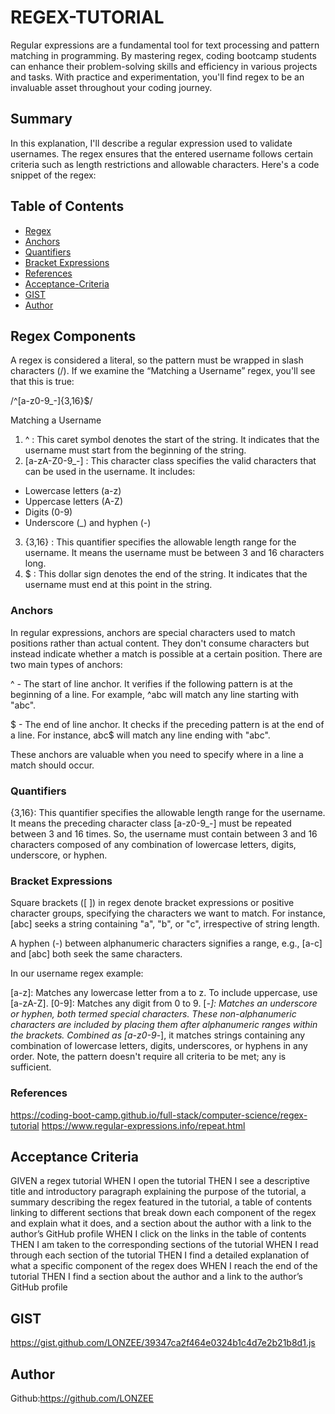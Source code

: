 # REGEX-TUTORIAL

Regular expressions are a fundamental tool for text processing and pattern matching in programming. By mastering regex, coding bootcamp students can enhance their problem-solving skills and efficiency in various projects and tasks. With practice and experimentation, you'll find regex to be an invaluable asset throughout your coding journey.

## Summary

In this explanation, I'll describe a regular expression used to validate usernames. The regex ensures that the entered username follows certain criteria such as length restrictions and allowable characters. Here's a code snippet of the regex:

## Table of Contents

- [Regex](#regex-components)
- [Anchors](#anchors)
- [Quantifiers](#quantifiers)
- [Bracket Expressions](#bracket-expressions)
- [References](#references)
- [Acceptance-Criteria](#acceptance-criteria)
- [GIST](#gist)
- [Author](#author)

## Regex Components

A regex is considered a literal, so the pattern must be wrapped in slash characters (/). If we examine the “Matching a Username” regex, you'll see that this is true:

/^[a-z0-9_-]{3,16}$/

Matching a Username

1. ^ : This caret symbol denotes the start of the string. It indicates that the username must start from the beginning of the string.
2. [a-zA-Z0-9_-] : This character class specifies the valid characters that can be used in the username. It includes:

* Lowercase letters (a-z)
* Uppercase letters (A-Z)
* Digits (0-9)
* Underscore (_) and hyphen (-)

3. {3,16} : This quantifier specifies the allowable length range for the username. It means the username must be between 3 and 16 characters long.
4. $ : This dollar sign denotes the end of the string. It indicates that the username must end at this point in the string.

### Anchors

In regular expressions, anchors are special characters used to match positions rather than actual content. They don't consume characters but instead indicate whether a match is possible at a certain position. There are two main types of anchors:

^ - The start of line anchor. It verifies if the following pattern is at the beginning of a line. For example, ^abc will match any line starting with "abc".

$ - The end of line anchor. It checks if the preceding pattern is at the end of a line. For instance, abc$ will match any line ending with "abc".

These anchors are valuable when you need to specify where in a line a match should occur.

### Quantifiers

{3,16}: This quantifier specifies the allowable length range for the username. It means the preceding character class [a-z0-9_-] must be repeated between 3 and 16 times. So, the username must contain between 3 and 16 characters composed of any combination of lowercase letters, digits, underscore, or hyphen.

### Bracket Expressions

Square brackets ([ ]) in regex denote bracket expressions or positive character groups, specifying the characters we want to match. For instance, [abc] seeks a string containing "a", "b", or "c", irrespective of string length.

A hyphen (-) between alphanumeric characters signifies a range, e.g., [a-c] and [abc] both seek the same characters.

In our username regex example:

[a-z]: Matches any lowercase letter from a to z. To include uppercase, use [a-zA-Z].
[0-9]: Matches any digit from 0 to 9.
[_-]: Matches an underscore or hyphen, both termed special characters. These non-alphanumeric characters are included by placing them after alphanumeric ranges within the brackets.
Combined as [a-z0-9_-], it matches strings containing any combination of lowercase letters, digits, underscores, or hyphens in any order. Note, the pattern doesn't require all criteria to be met; any is sufficient.

### References

https://coding-boot-camp.github.io/full-stack/computer-science/regex-tutorial
https://www.regular-expressions.info/repeat.html

## Acceptance Criteria

GIVEN a regex tutorial
WHEN I open the tutorial
THEN I see a descriptive title and introductory paragraph explaining the purpose of the tutorial, a summary describing the regex featured in the tutorial, a table of contents linking to different sections that break down each component of the regex and explain what it does, and a section about the author with a link to the author’s GitHub profile
WHEN I click on the links in the table of contents
THEN I am taken to the corresponding sections of the tutorial
WHEN I read through each section of the tutorial
THEN I find a detailed explanation of what a specific component of the regex does
WHEN I reach the end of the tutorial
THEN I find a section about the author and a link to the author’s GitHub profile

## GIST

https://gist.github.com/LONZEE/39347ca2f464e0324b1c4d7e2b21b8d1.js

## Author

Github:https://github.com/LONZEE